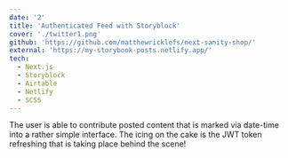 ```yaml
---
date: '2'
title: 'Authenticated Feed with Storyblock'
cover: './twitter1.png'
github: 'https://github.com/matthewricklefs/next-sanity-shop/'
external: 'https://my-storybook-posts.netlify.app/'
tech:
  - Next.js
  - Storyblock
  - Airtable
  - Netlify
  - SCSS
---
```


The user is able to contribute posted content that is marked via date-time into a rather simple interface. The icing on the cake is the JWT token refreshing that is taking place behind the scene!
